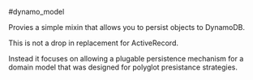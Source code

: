 #dynamo_model

Provies a simple mixin that allows you to persist objects to DynamoDB.

This is not a drop in replacement for ActiveRecord. 

Instead it focuses on allowing a plugable persistence mechanism for a domain model that was
designed for polyglot presistance strategies. 
